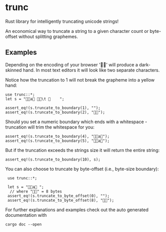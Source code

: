 # trunc
Rust library for intelligently truncating unicode strings!

An economical way to truncate a string to a given character count or byte-offset without 
splitting graphemes. 

Examples
---------------
Depending on the encoding of your browser '🤚🏾' will produce a dark-skinned hand. In most text editors it will look like two separate characters. 

Notice how the truncation to 1 will not break the grapheme into a yellow hand:

```
use trunc::*;
let s = "🤚🏾a🤚 🤚🏾\t 🤚    ";

assert_eq!(s.truncate_to_boundary(1), "");
assert_eq!(s.truncate_to_boundary(2), "🤚🏾");

```


Should you set a numeric boundary which ends with a whitespace - truncation will trim the whitespace for you:

```
assert_eq!(s.truncate_to_boundary(4), "🤚🏾a🤚");
assert_eq!(s.truncate_to_boundary(5), "🤚🏾a🤚");
```

But if the truncation exceeds the strings size it will return the entire string:

```
assert_eq!(s.truncate_to_boundary(10), s);
```

You can also choose to truncate by byte-offset (i.e., byte-size boundary):

```
 use trunc::*;

 let s = "🤚🏾a🤚 ";
  // where "🤚🏾" = 8 bytes
 assert_eq!(s.truncate_to_byte_offset(0), "");
 assert_eq!(s.truncate_to_byte_offset(8), "🤚🏾");
```

For further explanations and examples check out the auto generated documentation with
```
cargo doc --open
```